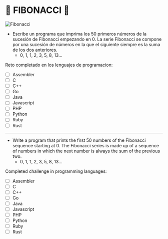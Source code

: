 # 🔢 FIBONACCI 🔢

![Fibonacci](https://okdiario.com/img/2017/06/07/secuencia-de-fibonacci-2.jpg)

- Escribe un programa que imprima los 50 primeros números de la sucesión de Fibonacci empezando en 0. La serie Fibonacci se compone por una sucesión de números en la que el siguiente siempre es la suma de los dos anteriores.
    * 0, 1, 1, 2, 3, 5, 8, 13...

Reto completado en los lenguajes de programacion: 
- [ ] Assembler
- [ ] C
- [ ] C++
- [ ] Go
- [ ] Java
- [ ] Javascript
- [ ] PHP
- [ ] Python
- [ ] Ruby
- [ ] Rust

 ---

- Write a program that prints the first 50 numbers of the Fibonacci sequence starting at 0. The Fibonacci series is made up of a sequence of numbers in which the next number is always the sum of the previous two.
    * 0, 1, 1, 2, 3, 5, 8, 13...

Completed challenge in programming languages: 
- [ ] Assembler
- [ ] C
- [ ] C++
- [ ] Go
- [ ] Java
- [ ] Javascript
- [ ] PHP
- [ ] Python
- [ ] Ruby
- [ ] Rust